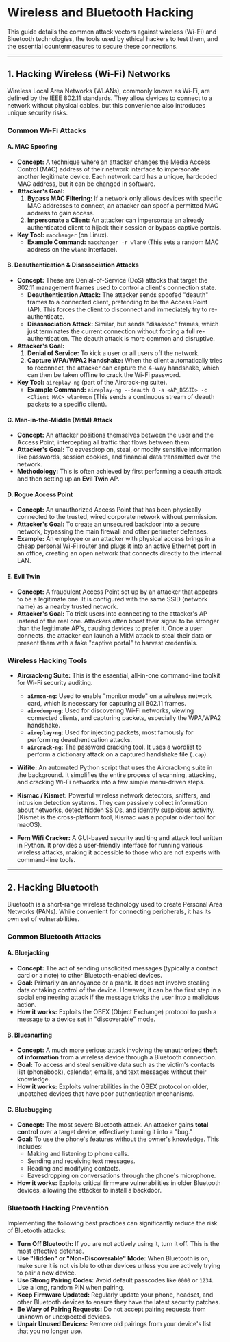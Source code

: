 # Wireless and Bluetooth Hacking

This guide details the common attack vectors against wireless (Wi-Fi) and Bluetooth technologies, the tools used by ethical hackers to test them, and the essential countermeasures to secure these connections.

---

## 1. Hacking Wireless (Wi-Fi) Networks

Wireless Local Area Networks (WLANs), commonly known as Wi-Fi, are defined by the IEEE 802.11 standards. They allow devices to connect to a network without physical cables, but this convenience also introduces unique security risks.

### Common Wi-Fi Attacks

#### A. MAC Spoofing
* **Concept:** A technique where an attacker changes the Media Access Control (MAC) address of their network interface to impersonate another legitimate device. Each network card has a unique, hardcoded MAC address, but it can be changed in software.
* **Attacker's Goal:**
    1.  **Bypass MAC Filtering:** If a network only allows devices with specific MAC addresses to connect, an attacker can spoof a permitted MAC address to gain access.
    2.  **Impersonate a Client:** An attacker can impersonate an already authenticated client to hijack their session or bypass captive portals.
* **Key Tool:** `macchanger` (on Linux).
    * **Example Command:** `macchanger -r wlan0` (This sets a random MAC address on the `wlan0` interface).

#### B. Deauthentication & Disassociation Attacks
* **Concept:** These are Denial-of-Service (DoS) attacks that target the 802.11 management frames used to control a client's connection state.
    * **Deauthentication Attack:** The attacker sends spoofed "deauth" frames to a connected client, pretending to be the Access Point (AP). This forces the client to disconnect and immediately try to re-authenticate.
    * **Disassociation Attack:** Similar, but sends "disassoc" frames, which just terminates the current connection without forcing a full re-authentication. The deauth attack is more common and disruptive.
* **Attacker's Goal:**
    1.  **Denial of Service:** To kick a user or all users off the network.
    2.  **Capture WPA/WPA2 Handshake:** When the client automatically tries to reconnect, the attacker can capture the 4-way handshake, which can then be taken offline to crack the Wi-Fi password.
* **Key Tool:** `aireplay-ng` (part of the Aircrack-ng suite).
    * **Example Command:** `aireplay-ng --deauth 0 -a <AP_BSSID> -c <Client_MAC> wlan0mon` (This sends a continuous stream of deauth packets to a specific client).

#### C. Man-in-the-Middle (MitM) Attack
* **Concept:** An attacker positions themselves between the user and the Access Point, intercepting all traffic that flows between them.
* **Attacker's Goal:** To eavesdrop on, steal, or modify sensitive information like passwords, session cookies, and financial data transmitted over the network.
* **Methodology:** This is often achieved by first performing a deauth attack and then setting up an **Evil Twin** AP.

#### D. Rogue Access Point
* **Concept:** An unauthorized Access Point that has been physically connected to the trusted, wired corporate network without permission.
* **Attacker's Goal:** To create an unsecured backdoor into a secure network, bypassing the main firewall and other perimeter defenses.
* **Example:** An employee or an attacker with physical access brings in a cheap personal Wi-Fi router and plugs it into an active Ethernet port in an office, creating an open network that connects directly to the internal LAN.

#### E. Evil Twin
* **Concept:** A fraudulent Access Point set up by an attacker that appears to be a legitimate one. It is configured with the same SSID (network name) as a nearby trusted network.
* **Attacker's Goal:** To trick users into connecting to the attacker's AP instead of the real one. Attackers often boost their signal to be stronger than the legitimate AP's, causing devices to prefer it. Once a user connects, the attacker can launch a MitM attack to steal their data or present them with a fake "captive portal" to harvest credentials.

### Wireless Hacking Tools

* **Aircrack-ng Suite:** This is the essential, all-in-one command-line toolkit for Wi-Fi security auditing.
    * **`airmon-ng`:** Used to enable "monitor mode" on a wireless network card, which is necessary for capturing all 802.11 frames.
    * **`airodump-ng`:** Used for discovering Wi-Fi networks, viewing connected clients, and capturing packets, especially the WPA/WPA2 handshake.
    * **`aireplay-ng`:** Used for injecting packets, most famously for performing deauthentication attacks.
    * **`aircrack-ng`:** The password cracking tool. It uses a wordlist to perform a dictionary attack on a captured handshake file (`.cap`).

* **Wifite:** An automated Python script that uses the Aircrack-ng suite in the background. It simplifies the entire process of scanning, attacking, and cracking Wi-Fi networks into a few simple menu-driven steps.

* **Kismac / Kismet:** Powerful wireless network detectors, sniffers, and intrusion detection systems. They can passively collect information about networks, detect hidden SSIDs, and identify suspicious activity. (Kismet is the cross-platform tool, Kismac was a popular older tool for macOS).

* **Fern Wifi Cracker:** A GUI-based security auditing and attack tool written in Python. It provides a user-friendly interface for running various wireless attacks, making it accessible to those who are not experts with command-line tools.

---

## 2. Hacking Bluetooth

Bluetooth is a short-range wireless technology used to create Personal Area Networks (PANs). While convenient for connecting peripherals, it has its own set of vulnerabilities.

### Common Bluetooth Attacks

#### A. Bluejacking
* **Concept:** The act of sending unsolicited messages (typically a contact card or a note) to other Bluetooth-enabled devices.
* **Goal:** Primarily an annoyance or a prank. It does not involve stealing data or taking control of the device. However, it can be the first step in a social engineering attack if the message tricks the user into a malicious action.
* **How it works:** Exploits the OBEX (Object Exchange) protocol to push a message to a device set in "discoverable" mode.

#### B. Bluesnarfing
* **Concept:** A much more serious attack involving the unauthorized **theft of information** from a wireless device through a Bluetooth connection.
* **Goal:** To access and steal sensitive data such as the victim's contacts list (phonebook), calendar, emails, and text messages without their knowledge.
* **How it works:** Exploits vulnerabilities in the OBEX protocol on older, unpatched devices that have poor authentication mechanisms.

#### C. Bluebugging
* **Concept:** The most severe Bluetooth attack. An attacker gains **total control** over a target device, effectively turning it into a "bug."
* **Goal:** To use the phone's features without the owner's knowledge. This includes:
    * Making and listening to phone calls.
    * Sending and receiving text messages.
    * Reading and modifying contacts.
    * Eavesdropping on conversations through the phone's microphone.
* **How it works:** Exploits critical firmware vulnerabilities in older Bluetooth devices, allowing the attacker to install a backdoor.

### Bluetooth Hacking Prevention

Implementing the following best practices can significantly reduce the risk of Bluetooth attacks:

* **Turn Off Bluetooth:** If you are not actively using it, turn it off. This is the most effective defense.
* **Use "Hidden" or "Non-Discoverable" Mode:** When Bluetooth is on, make sure it is not visible to other devices unless you are actively trying to pair a new device.
* **Use Strong Pairing Codes:** Avoid default passcodes like `0000` or `1234`. Use a long, random PIN when pairing.
* **Keep Firmware Updated:** Regularly update your phone, headset, and other Bluetooth devices to ensure they have the latest security patches.
* **Be Wary of Pairing Requests:** Do not accept pairing requests from unknown or unexpected devices.
* **Unpair Unused Devices:** Remove old pairings from your device's list that you no longer use.
